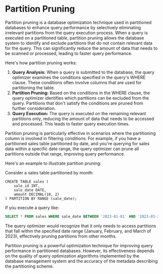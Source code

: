 # Partition Pruning

Partition pruning is a database optimization technique used in partitioned databases to enhance query performance by selectively eliminating irrelevant partitions from the query execution process. When a query is executed on a partitioned table, partition pruning allows the database system to identify and exclude partitions that do not contain relevant data for the query. This can significantly reduce the amount of data that needs to be scanned or processed, leading to faster query performance.

Here's how partition pruning works:

1. **Query Analysis:**
When a query is submitted to the database, the query optimizer examines the conditions specified in the query's WHERE clause. These conditions often involve columns that are used for partitioning the table.
2. **Partition Pruning:**
Based on the conditions in the WHERE clause, the query optimizer identifies which partitions can be excluded from the query. Partitions that don't satisfy the conditions are pruned from further consideration.
3. **Query Execution:**
The query is executed on the remaining relevant partitions only, reducing the amount of data that needs to be accessed and processed. This leads to faster query execution times.

Partition pruning is particularly effective in scenarios where the partitioning column is involved in filtering conditions. For example, if you have a partitioned sales table partitioned by date, and you're querying for sales data within a specific date range, the query optimizer can prune all partitions outside that range, improving query performance.

Here's an example to illustrate partition pruning:

Consider a sales table partitioned by month:

```
CREATE TABLE sales (
    sale_id INT,
    sale_date DATE,
    amount DECIMAL(10, 2)
) PARTITION BY RANGE (sale_date);

```

If you execute a query like:

```sql
SELECT * FROM sales WHERE sale_date BETWEEN '2023-01-01' AND '2023-03-31';

```

The query optimizer would recognize that it only needs to access partitions that fall within the specified date range (January, February, and March of 2023), effectively pruning partitions from other months.

Partition pruning is a powerful optimization technique for improving query performance in partitioned databases. However, its effectiveness depends on the quality of query optimization algorithms implemented by the database management system and the accuracy of the metadata describing the partitioning scheme.